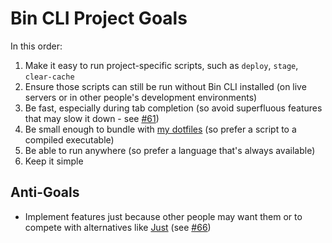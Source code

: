 # Bin CLI Project Goals

In this order:

1. Make it easy to run project-specific scripts, such as `deploy`, `stage`, `clear-cache`
2. Ensure those scripts can still be run without Bin CLI installed (on live servers or in other people's development environments)
3. Be fast, especially during tab completion (so avoid superfluous features that may slow it down - see [#61](https://github.com/bin-cli/bin-cli/issues/61))
4. Be small enough to bundle with [my dotfiles](https://github.com/d13r/dotfiles) (so prefer a script to a compiled executable)
5. Be able to run anywhere (so prefer a language that's always available)
6. Keep it simple

## Anti-Goals

- Implement features just because other people may want them or to compete with alternatives like [Just](https://just.systems/man/en/) (see [#66](https://github.com/bin-cli/bin-cli/issues/66))
